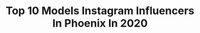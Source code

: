 ---
title: Top 10 Models Instagram Influencers In Phoenix In 2020
description: >-
  Find top models Instagram influencers in Phoenix in 2020. Most popular hashtags: #phoenix #model #igdaily #models.
platform: Instagram
profiles:
  - username: "jasminesienna"
    fullname: >-
      Jasmine Möllenkamp
    location: "United States"
    followers: 2541
    engagement: 913
    commentsToLikes: 0.070193
    id: ck5px041apgby0i11oekwucpt
    verified: false
    hashtags: "#beautyiswhatyoufeel, #sixty6model"
  - username: "lallis_world"
    fullname: >-
      Lalli
    location: "United States"
    followers: 11507
    engagement: 751
    commentsToLikes: 0.044662
    id: ck5zpslr5t9oa0i14b8ncdwr7
    verified: false
    hashtags: "#stretching, #laughter, #shaderoom, #twerk"
  - username: "kelseyloren"
    fullname: >-
      Kelsey Loren Van Soest
    location: "United States"
    followers: 6634
    engagement: 977
    commentsToLikes: 0.049557
    id: ck5zr7o0bw2bf0i14gl4930yw
    verified: false
    hashtags: "#imwithblush"
  - username: "inked.exclusives"
    fullname: >-
      
    location: "United States"
    followers: 30863
    engagement: 57
    commentsToLikes: 0.006846
    id: ck5cffuv2mvc10i116l0bvdiq
    verified: false
    hashtags: "#dopemagazine, #highstandards, #houston, #boudoir"
  - username: "peachy.goodness"
    fullname: >-
      Suicide Girl Hopeful
    location: "United States"
    followers: 27164
    engagement: 586
    commentsToLikes: 0.008902
    id: ck6tkx58n5ktr0j71kiflqddr
    verified: false
    hashtags: "#suicidegirls, #abqstreetmeet"
  - username: "theomcdermott"
    fullname: >-
      
    location: "United States"
    followers: 5628
    engagement: 1046
    commentsToLikes: 0.037602
    id: ck9whlqp7yfzh0j78imntydad
    verified: false
    hashtags: ""
  - username: "w.e.n.d.y.a.l.i.c.i.a"
    fullname: >-
      wendy🌹👑👑
    location: "United States"
    followers: 10739
    engagement: 1068
    commentsToLikes: 0.042152
    id: ck8tbkrnrw11j0j78yp8bafki
    verified: false
    hashtags: "#gainwithdreamer, #kenyamemes, #gainwithpozzie, #10over10"
  - username: "phenyxrose"
    fullname: >-
      Phenyx
    location: "United States"
    followers: 126617
    engagement: 482
    commentsToLikes: 0.024120
    id: ck5cj29auttzm0i1162yrfur6
    verified: false
    hashtags: "#blacktravelclub, #destinationvacation, #internationalmodels, #blueseas"
  - username: "jamesfelixraw"
    fullname: >-
      James Felix
    location: "United States"
    followers: 334281
    engagement: 338
    commentsToLikes: 0.007874
    id: ck15q3qng0y8o0i197e529lp9
    verified: false
    hashtags: "#facetimephotoshoot"
  - username: "leanna_prater00"
    fullname: >-
      Leanna Prater
    location: "United States"
    followers: 5837
    engagement: 1557
    commentsToLikes: 0.004795
    id: ck5hpsffurw3d0i11ss4iyjsn
    verified: false
    hashtags: "#grandlake, #countrymusic, #snake, #bricktown"
---